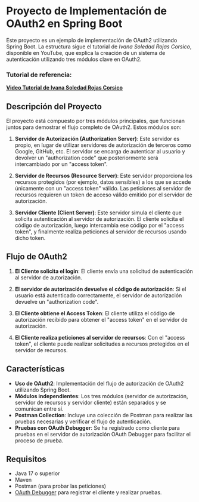 # Proyecto de Implementación de OAuth2 en Spring Boot

Este proyecto es un ejemplo de implementación de OAuth2 utilizando Spring Boot. La estructura sigue el tutorial de *Ivana Soledad Rojas Corsico*, disponible en YouTube, que explica la creación de un sistema de autenticación utilizando tres módulos clave en OAuth2. 

### Tutorial de referencia:
[**Video Tutorial de Ivana Soledad Rojas Corsico**](https://www.youtube.com/watch?v=oHiIBkSv3nw)

## Descripción del Proyecto

El proyecto está compuesto por tres módulos principales, que funcionan juntos para demostrar el flujo completo de OAuth2. Estos módulos son:

1. **Servidor de Autorización (Authorization Server)**: Este servidor es propio, en lugar de utilizar servidores de autorización de terceros como Google, GitHub, etc. El servidor se encarga de autenticar al usuario y devolver un "authorization code" que posteriormente será intercambiado por un "access token".
   
2. **Servidor de Recursos (Resource Server)**: Este servidor proporciona los recursos protegidos (por ejemplo, datos sensibles) a los que se accede únicamente con un "access token" válido. Las peticiones al servidor de recursos requieren un token de acceso válido emitido por el servidor de autorización.

3. **Servidor Cliente (Client Server)**: Este servidor simula el cliente que solicita autenticación al servidor de autorización. El cliente solicita el código de autorización, luego intercambia ese código por el "access token", y finalmente realiza peticiones al servidor de recursos usando dicho token.

## Flujo de OAuth2

1. **El Cliente solicita el login**: El cliente envía una solicitud de autenticación al servidor de autorización.
   
2. **El servidor de autorización devuelve el código de autorización**: Si el usuario está autenticado correctamente, el servidor de autorización devuelve un "authorization code".

3. **El Cliente obtiene el Access Token**: El cliente utiliza el código de autorización recibido para obtener el "access token" en el servidor de autorización.

4. **El Cliente realiza peticiones al servidor de recursos**: Con el "access token", el cliente puede realizar solicitudes a recursos protegidos en el servidor de recursos.

## Características

- **Uso de OAuth2**: Implementación del flujo de autorización de OAuth2 utilizando Spring Boot.
- **Módulos independientes**: Los tres módulos (servidor de autorización, servidor de recursos y servidor cliente) están separados y se comunican entre sí.
- **Postman Collection**: Incluye una colección de Postman para realizar las pruebas necesarias y verificar el flujo de autenticación.
- **Pruebas con OAuth Debugger**: Se ha registrado como cliente para pruebas en el servidor de autorización OAuth Debugger para facilitar el proceso de prueba.

## Requisitos

- Java 17 o superior
- Maven
- Postman (para probar las peticiones)
- [OAuth Debugger](https://www.oauthdebugger.com/) para registrar el cliente y realizar pruebas.